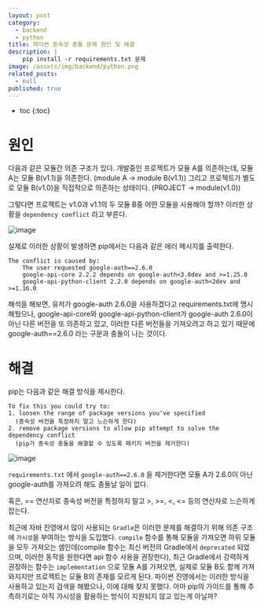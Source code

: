 ```yaml
---
layout: post
category:
  - backend
  - python
title: 파이썬 종속성 충돌 문제 원인 및 해결
description: |
    pip install -r requirements.txt 문제
image: /assets/img/backend/python.png
related_posts:
  - null
published: true
---
```


* toc
{:toc}

# 원인

다음과 같은 모듈간 의존 구조가 있다.
개발중인 프로젝트가 모듈 A를 의존하는데, 모듈 A는  모듈 B(v1.1)을 의존한다. (module A → module B(v1.1))
그리고 프로젝트가 별도로 모듈 B(v1.0)을 직접적으로 의존하는 상태이다. (PROJECT → module(v1.0))

그렇다면 프로젝트는 v1.0과 v1.1의 두 모듈 B중 어떤 모듈을 사용해야 할까?
이러한 상황을 `dependency conflict` 라고 부른다.

![image](https://user-images.githubusercontent.com/71188307/192101675-b53ba734-fd08-4be0-b38c-948365280130.png)

실제로 이러한 상황이 발생하면 pip에서는 다음과 같은 에러 메시지를 출력한다.

```shell
The conflict is caused by:
    The user requested google-auth==2.6.0
    google-api-core 2.2.2 depends on google-auth<3.0dev and >=1.25.0
    google-api-python-client 2.2.0 depends on google-auth<2dev and >=1.16.0
```

해석을 해보면, 유저가 google-auth 2.6.0을 사용하겠다고 requirements.txt에 명시해뒀으나, google-api-core와 google-api-python-client가 google-auth 2.6.0이 아닌 다른 버전을 또 의존하고 있고, 
이러한 다른 버전들을 가져오려고 하고 있기 때문에 google-auth==2.6.0 라는 구문과 충돌이 나는 것이다. 

# 해결

pip는 다음과 같은 해결 방식을 제시한다.

```shell
To fix this you could try to:
1. loosen the range of package versions you've specified
  (종속성 버전을 특정하지 말고 느슨하게 한다)
2. remove package versions to allow pip attempt to solve the dependency conflict
  (pip가 종속성 충돌을 해결할 수 있도록 패키지 버전을 제거한다)
```

![image](https://user-images.githubusercontent.com/71188307/192101769-d6b72149-72bd-4c59-816b-72378a24ec1c.png)

`requirements.txt` 에서 `google-auth==2.6.0` 을 제거한다면 모듈 A가 2.6.0이 아닌 google-auth를 가져오려 해도 충돌날 일이 없다.

혹은, == 연산자로 종속성 버전을 특정하지 말고 >, >=, <, <= 등의 연산자로 느슨하게 잡는다.

최근에 자바 진영에서 많이 사용되는 `Gradle`은 이러한 문제를 해결하기 위해 의존 구조에 `가시성`을 부여하는 방식을 도입했다.
`compile` 함수를 통해 모듈을 가져오면 하위 모듈을 모두 가져오는 셈인데(compile 함수는 최신 버전의 Gradle에서 `deprecated` 되었으며, 이러한 동작을 원한다면 api 함수 사용을 권장한다), 최근 Gradle에서 강력하게 권장하는 함수는 `implementation` 으로 모듈 A를 가져오면, 실제로 모듈 B도 함께 가져와지지만 프로젝트는 모듈 B의 존재를 모르게 된다.
파이썬 진영에서는 이러한 방식을 사용하고 있는지 검색을 해봤으나, 이에 대해 찾지 못했다. 아마 pip의 가이드를 통해 추측하기로는 아직 가시성을 활용하는 방식이 지원되지 않고 있는게 아닐까?